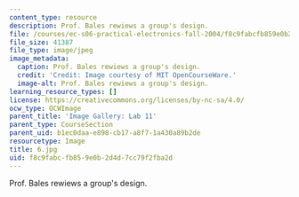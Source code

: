 ```yaml
---
content_type: resource
description: Prof. Bales rewiews a group's design.
file: /courses/ec-s06-practical-electronics-fall-2004/f8c9fabcfb859e0b2d4d7cc79f2fba2d_6.jpg
file_size: 41387
file_type: image/jpeg
image_metadata:
  caption: Prof. Bales rewiews a group's design.
  credit: 'Credit: Image courtesy of MIT OpenCourseWare.'
  image-alt: Prof. Bales rewiews a group's design.
learning_resource_types: []
license: https://creativecommons.org/licenses/by-nc-sa/4.0/
ocw_type: OCWImage
parent_title: 'Image Gallery: Lab 11'
parent_type: CourseSection
parent_uid: b1ec0daa-e898-cb17-a8f7-1a430a89b2de
resourcetype: Image
title: 6.jpg
uid: f8c9fabc-fb85-9e0b-2d4d-7cc79f2fba2d
---
```

Prof. Bales rewiews a group's design.